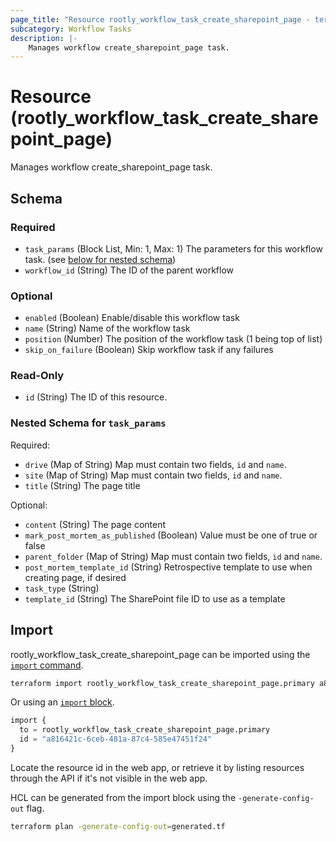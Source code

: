 ```yaml
---
page_title: "Resource rootly_workflow_task_create_sharepoint_page - terraform-provider-rootly"
subcategory: Workflow Tasks
description: |-
    Manages workflow create_sharepoint_page task.
---
```


# Resource (rootly_workflow_task_create_sharepoint_page)

Manages workflow create_sharepoint_page task.



<!-- schema generated by tfplugindocs -->
## Schema

### Required

- `task_params` (Block List, Min: 1, Max: 1) The parameters for this workflow task. (see [below for nested schema](#nestedblock--task_params))
- `workflow_id` (String) The ID of the parent workflow

### Optional

- `enabled` (Boolean) Enable/disable this workflow task
- `name` (String) Name of the workflow task
- `position` (Number) The position of the workflow task (1 being top of list)
- `skip_on_failure` (Boolean) Skip workflow task if any failures

### Read-Only

- `id` (String) The ID of this resource.

<a id="nestedblock--task_params"></a>
### Nested Schema for `task_params`

Required:

- `drive` (Map of String) Map must contain two fields, `id` and `name`.
- `site` (Map of String) Map must contain two fields, `id` and `name`.
- `title` (String) The page title

Optional:

- `content` (String) The page content
- `mark_post_mortem_as_published` (Boolean) Value must be one of true or false
- `parent_folder` (Map of String) Map must contain two fields, `id` and `name`.
- `post_mortem_template_id` (String) Retrospective template to use when creating page, if desired
- `task_type` (String)
- `template_id` (String) The SharePoint file ID to use as a template

## Import

rootly_workflow_task_create_sharepoint_page can be imported using the [`import` command](https://developer.hashicorp.com/terraform/cli/commands/import).

```sh
terraform import rootly_workflow_task_create_sharepoint_page.primary a816421c-6ceb-481a-87c4-585e47451f24
```

Or using an [`import` block](https://developer.hashicorp.com/terraform/language/import).

```terraform
import {
  to = rootly_workflow_task_create_sharepoint_page.primary
  id = "a816421c-6ceb-481a-87c4-585e47451f24"
}
```

Locate the resource id in the web app, or retrieve it by listing resources through the API if it's not visible in the web app.

HCL can be generated from the import block using the `-generate-config-out` flag.

```sh
terraform plan -generate-config-out=generated.tf
```
